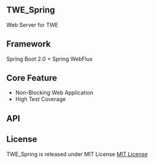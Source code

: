 ## TWE_Spring
Web Server for TWE

## Framework
Spring Boot 2.0 + Spring WebFlux

## Core Feature
* Non-Blocking Web Application
* High Test Coverage


## API

## License
TWE_Spring is released under MIT License
[MIT License](https://github.com/yapp-project/twe_spring_server/blob/master/LICENSE)